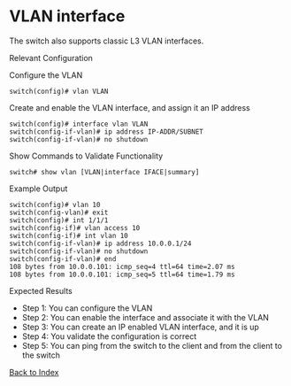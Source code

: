 # VLAN interface 

The switch also supports classic L3 VLAN interfaces. 

Relevant Configuration 

Configure the VLAN 

```
switch(config)# vlan VLAN
```

Create and enable the VLAN interface, and assign it an IP address 

```
switch(config)# interface vlan VLAN
switch(config-if-vlan)# ip address IP-ADDR/SUBNET
switch(config-if-vlan)# no shutdown
```

Show Commands to Validate Functionality 

```
switch# show vlan [VLAN|interface IFACE|summary]
```

Example Output 

```
switch(config)# vlan 10
switch(config-vlan)# exit
switch(config)# int 1/1/1
switch(config-if)# vlan access 10
switch(config-if)# int vlan 10
switch(config-if-vlan)# ip address 10.0.0.1/24
switch(config-if-vlan)# no shutdown
switch(config-if-vlan)# end
108 bytes from 10.0.0.101: icmp_seq=4 ttl=64 time=2.07 ms
108 bytes from 10.0.0.101: icmp_seq=5 ttl=64 time=1.79 ms
```

Expected Results 

* Step 1: You can configure the VLAN
* Step 2: You can enable the interface and associate it with the VLAN
* Step 3: You can create an IP enabled VLAN interface, and it is up
* Step 4: You validate the configuration is correct
* Step 5: You can ping from the switch to the client and from the client to the switch  

[Back to Index](./index.md)